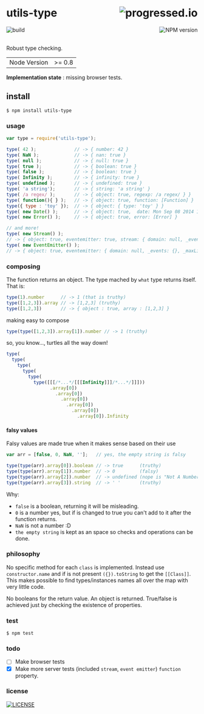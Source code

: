 # utils-type [<img alt="progressed.io" src="http://progressed.io/bar/80" align="right"/>](https://github.com/fehmicansaglam/progressed.io)

[<img alt="build" src="http://img.shields.io/travis/stringparser/utils-type/master.svg?style=flat-square" align="left"/>](https://travis-ci.org/stringparser/utils-type/builds)
[<img alt="NPM version" src="http://img.shields.io/npm/v/utils-type.svg?style=flat-square" align="right"/>](http://www.npmjs.org/package/utils-type)
<br><br>

Robust type checking.

<table>
<tr>
<td>Node Version</td>
<td>>= 0.8</td>
</tr>
</table>

**Implementation state** : missing browser tests.

## install

    $ npm install utils-type

### usage

```js
var type = require('utils-type');

type( 42 );              // -> { number: 42 }
type( NaN );             // -> { nan: true }
type( null );            // -> { null: true }
type( true );            // -> { boolean: true }
type( false );           // -> { boolean: true }
type( Infinity );        // -> { infinity: true }
type( undefined );       // -> { undefined: true }
type( 'a string');       // -> { string: 'a string' }
type( /a regex/ );       // -> { object: true, regexp: /a regex/ } }
type( function(){ } );   // -> { object: true, function: [Function] }
type({ type : 'toy' });  // -> { object: { type: 'toy' } }
type( new Date() );      // -> { object: true,  date: Mon Sep 08 2014 19:10:32 GMT+0200 (CEST) }
type( new Error() );     // -> { object: true, error: [Error] }

// and more!
type( new Stream() );
// -> { object: true, eventemitter: true, stream: { domain: null, _events: {}, _maxListeners: 10 } }
type( new EventEmitter() );
// -> { object: true, eventemitter: { domain: null, _events: {}, _maxListeners: 10 } }
```

### composing

The function returns an object. The type mached by `what` type returns itself. That is:

```js
type(1).number      // -> 1 (that is truthy)
type([1,2,3]).array // -> [1,2,3] (truthy)
type([1,2,3])       // -> { object : true, array : [1,2,3] }
```
making easy to compose
```js
type(type([1,2,3]).array[1]).number // -> 1 (truthy)
```

so, you know..., turtles all the way down!
```js
type(
  type(
    type(
      type(
        type(
          type([[[/*...*/[[[Infinity]]]/*...*/]]]))
                .array[0])
                  .array[0])
                    .array[0])
                      .array[0])
                        .array[0])
                          .array[0]).Infinity
```

#### falsy values

Falsy values are made true when it makes sense based on their use

```js
var arr = [false, 0, NaN, ''];   // yes, the empty string is falsy

type(type(arr).array[0]).boolean // -> true      (truthy)
type(type(arr).array[1]).number  // -> 0         (falsy)
type(type(arr).array[2]).number  // -> undefined (nope is "Not A Number")
type(type(arr).array[3]).string  // -> ' '       (truthy)
```

Why:
 - `false` is a boolean, returning it will be misleading.
 - `0` is a number yes, but if is changed to true you can't add to it after the function returns.
 - `NaN` is not a number :D
 - `the empty string` is kept as an space so checks and operations can be done.

### philosophy

No specific method for each `class` is implemented. Instead use `constructor.name` and if is not present `({}).toString` to get the `[[Class]]`. This makes possible to find types/instances names all over the map with very little code.

No booleans for the return value. An object is returned. True/false is achieved just by checking the existence of properties.

### test

    $ npm test

### todo

 - [ ] Make browser tests
 - [X] Make more server tests (included `stream`, `event emitter`)
 `function` property.

### license

[<img alt="LICENSE" src="http://img.shields.io/npm/l/utils-type.svg?style=flat-square"/>](http://opensource.org/licenses/MIT)
